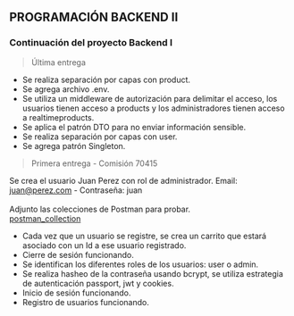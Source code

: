 ## PROGRAMACIÓN BACKEND II

### Continuación del proyecto Backend I

> Última entrega

- Se realiza separación por capas con product.<br>
- Se agrega archivo .env.<br>
- Se utiliza un middleware de autorización para delimitar el acceso, los usuarios tienen acceso a products y los administradores tienen acceso a realtimeproducts.<br>
- Se aplica el patrón DTO para no enviar información sensible.<br>
- Se realiza separación por capas con user.<br>
- Se agrega patrón Singleton.<br>

> Primera entrega - Comisión 70415

Se crea el usuario Juan Perez con rol de administrador. Email: juan@perez.com - Contraseña: juan<br><br>
Adjunto las colecciones de Postman para probar.<br>
[postman_collection](https://drive.google.com/drive/folders/1qbyFEGuxyUYIFf79tzSrvzeB1R_A4ycv?usp=drive_link)<br>

- Cada vez que un usuario se registre, se crea un carrito que estará asociado con un Id a ese usuario registrado.<br>
- Cierre de sesión funcionando.<br>
- Se identifican los diferentes roles de los usuarios: user o admin.<br>
- Se realiza hasheo de la contraseña usando bcrypt, se utiliza estrategia de autenticación passport, jwt y cookies.<br>
- Inicio de sesión funcionando.<br>
- Registro de usuarios funcionando.

